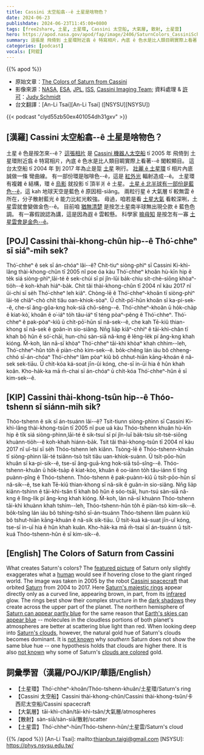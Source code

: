 ```yaml
---
title: Cassini 太空船翕--ê 土星是啥物色？
date: 2024-06-23
publishdate: 2024-06-23T11:45:00+0800
tags: [free2share, 土星, 土星環, Cassini 太空船, 大氣層, 散射, 土星雲]
hero: https://apod.nasa.gov/apod/fap/image/2406/SaturnColors_CassiniSchmidt_960.jpg
summary: 這張是 飛倚到 土星環附近翕 ê 特寫相片，內底 ê 色水是比人類目睭實際上看著--ê 閣較顯目。
categories: [podcast]
vocals: [阿錕]
---
```


{{% apod %}}

- 原始文章：[The Colors of Saturn from Cassini](https://apod.nasa.gov/apod/ap240623.html)
- 影像來源：[NASA](https://www.nasa.gov/ ), [ESA](https://www.esa.int/), [JPL](https://www.jpl.nasa.gov/), [ISS]( http://ciclops.org/iss/iss.php), [Cassini Imaging Team](http://ciclops.org/); 資料處理 & [許可][License2]：[Judy Schmidt](https://geckzilla.com/)
- 台文翻譯：[An-Li Tsai][An-Li Tsai] ([NSYSU][NSYSU])

{{< podcast "clyd55zb50ex401054dh31gxv" >}}

## [漢羅] Cassini 太空船翕--ê 土星是啥物色？
土星 ê 色是按怎來--ê？
[這張相片][featured picture] 是 [Cassini 機器人太空船][Cassini spacecraft] tī 2005 年 飛倚到 土星環附近翕 ê 特寫相片，內底 ê 色水是比人類目睭實際上看著--ê 閣較顯目。
這台太空船 tī 2004 年 到 2017 年為止是踅 [土星][Saturn] 咧行。
[壯麗 ê 土星環][Saturn's majestic rings] tī 相片內底 誠做一條 彎曲線。
有一部份環是咖啡色--ê，這是 [紅外光][infrared] 輻射造成--ê。
土星環有複雜 ê 結構，環 ê [烏影][dark shadows] 就投影 tī 頂半爿 ê 土星。
[土星 ê 北半球有一部份是藍色--ê][Saturn can appear partly blue]，這 kah 地球天空是藍色 ê 原因相-siâng。
兩粒行星 ê 大氣層 tī 較無雲 ê 所在，分子散射藍光 ê 能力比紅光較強。
毋過，咱若是看 [土星大氣][Saturn's clouds] 看較深咧，土星雲就會變做金色--ê。
目前咱 [猶無清楚][not known 1] 是按怎土星南半球無出現仝款 ê 藍色色調。
有一寡假說認為講，這是因為遐 ê 雲較懸。
科學家 [嘛毋知][not known 2] 是按怎有一寡 [土星雲會是金色--ê][clouds are colored]。

## [POJ] Cassini thài-khong-chûn hip--ê Thó͘-chheⁿ sī siáⁿ-mih sek?
Thó͘-chheⁿ ê sek sī án-chóaⁿ lâi--ê?
Chit-tiuⁿ siòng-phìⁿ sī Cassini Ki-khì-lâng thài-khong-chûn tī 2005 nî poe óa kàu Thó͘-chheⁿ khoân hù-kīn hip ê te̍k siá siòng-phìⁿ,lāi-té ê sek-chúi sī pí jîn-lūi ba̍k-chiu si̍t-chè-siōng khòaⁿ-tio̍h--ê koh-khah hiáⁿ-ba̍k.
Chit tâi thài-khong-chûn tī 2004 nî kàu 2017 nî ûi-chí sī se̍h Thó͘-chheⁿ leh kiâⁿ.
Chòng-lē ê Thó͘-chheⁿ-khoân tī siòng-phìⁿ lāi-té chiâⁿ-chò chi̍t tiâu oan-khiok-sòaⁿ.
Ū chi̍t-pō͘-hūn khoân sī ka-pi-sek--ê, che-sī âng-gōa-kng hok-siā chō-sêng--ê.
Thó͘-chheⁿ-khoân ū ho̍k-cha̍p ê kiat-kò͘, khoân ê o͘-iáⁿ to̍h tâu-iáⁿ tī téng pòaⁿ-pêng ê Thó͘-chheⁿ.
Thó͘-chheⁿ ê pak-pòaⁿ-kiû ū chi̍t-pō͘-hūn sī nâ-sek--ê, che kah Tē-kiû thian-khong sī nâ-sek ê goân-in sio-siâng.
Nn̄g lia̍p kiâⁿ-chhiⁿ ê tāi-khì-chân tī khah bô hûn ê só͘-chāi, hun-chú sàn-siā nâ-kng ê lêng-le̍k pí âng-kng khah kióng.
M̄-koh, lán nā-sī khòaⁿ Thó͘-chheⁿ tāi-khì khòaⁿ khah chhim--leh, Thó͘-chheⁿ-hûn to̍h ē piàn-chò kim-sek--ê.
bo̍k-chêng lán iáu bô chheng-chhó sī-án-chóaⁿ Thó͘-chheⁿ lâm pòaⁿ kiû bô chhut-hiān kāng-khoán ê nâ-sek sek-tiāu.
Ū chi̍t-kóa ká-soat jīn-ûi kóng, che-sī in-ūi hia ê hûn khah koân.
Kho-ha̍k-ka mā m̄-chai sī án-chóaⁿ ū chi̍t-kóa Thó͘-chheⁿ-hûn ē sī kim-sek--ê.

## [KIP] Cassini thài-khong-tsûn hip--ê Thóo-tshenn sī siánn-mih sik?
Thóo-tshenn ê sik sī án-tsuánn lâi--ê?
Tsit-tiunn siòng-phìnn sī Cassini Ki-khì-lâng thài-khong-tsûn tī 2005 nî pue uá kàu Thóo-tshenn khuân hù-kīn hip ê ti̍k siá siòng-phìnn,lāi-té ê sik-tsuí sī pí jîn-luī ba̍k-tsiu si̍t-tsè-siōng khuànn-tio̍h--ê koh-khah hiánn-ba̍k.
Tsit tâi thài-khong-tsûn tī 2004 nî kàu 2017 nî uî-tsí sī se̍h Thóo-tshenn leh kiânn.
Tsòng-lē ê Thóo-tshenn-khuân tī siòng-phìnn lāi-té tsiânn-tsò tsi̍t tiâu uan-khiok-suànn.
Ū tsi̍t-pōo-hūn khuân sī ka-pi-sik--ê, tse-sī âng-guā-kng hok-siā tsō-sîng--ê.
Thóo-tshenn-khuân ū ho̍k-tsa̍p ê kiat-kòo, khuân ê oo-iánn to̍h tâu-iánn tī tíng puànn-pîng ê Thóo-tshenn.
Thóo-tshenn ê pak-puànn-kiû ū tsi̍t-pōo-hūn sī nâ-sik--ê, tse kah Tē-kiû thian-khong sī nâ-sik ê guân-in sio-siâng.
Nn̄g lia̍p kiânn-tshinn ê tāi-khì-tsân tī khah bô hûn ê sóo-tsāi, hun-tsú sàn-siā nâ-kng ê lîng-li̍k pí âng-kng khah kióng.
M̄-koh, lán nā-sī khuànn Thóo-tshenn tāi-khì khuànn khah tshim--leh, Thóo-tshenn-hûn to̍h ē piàn-tsò kim-sik--ê.
bo̍k-tsîng lán iáu bô tshing-tshó sī-án-tsuánn Thóo-tshenn lâm puànn kiû bô tshut-hiān kāng-khuán ê nâ-sik sik-tiāu.
Ū tsi̍t-kuá ká-suat jīn-uî kóng, tse-sī in-uī hia ê hûn khah kuân.
Kho-ha̍k-ka mā m̄-tsai sī án-tsuánn ū tsi̍t-kuá Thóo-tshenn-hûn ē sī kim-sik--ê.

## [English] The Colors of Saturn from Cassini
What creates Saturn's colors?
The [featured picture][featured picture] of Saturn only slightly exaggerates what a [human][human] would see if hovering close to the giant ringed world.
The image was taken in 2005 by the robot [Cassini spacecraft][Cassini spacecraft] that orbited [Saturn][Saturn] from 2004 to 2017.
Here [Saturn's majestic rings][Saturn's majestic rings] appear directly only as a curved line, appearing brown, in part, from its [infrared][infrared] glow.
The rings best show their complex structure in the [dark shadows][dark shadows] they create across the upper part of the planet.
The northern hemisphere of [Saturn can appear partly blue][Saturn can appear partly blue] for the same reason that [Earth's skies can appear blue][Earth's skies can appear blue] -- molecules in the cloudless portions of both planet's atmospheres are better at scattering blue light than red.
When looking deep into [Saturn's clouds][Saturn's clouds], however, the natural gold hue of Saturn's clouds becomes dominant.
It is [not known][not known 1] why _southern_ Saturn does not show the same blue hue -- one hypothesis holds that clouds are higher there.
It is also [not known][not known 2] why some of Saturn's [clouds are colored][clouds are colored] gold.

## 詞彙學習（漢羅/POJ/KIP/華語/English）
- 【土星環】Thó͘-chheⁿ-khoân/Thóo-tshenn-khuân/土星環/Saturn's ring
- 【Cassini 太空船】Cassini thài-khong-chûn/Cassini thài-khong-tsûn/卡西尼太空船/Cassini spacecraft
- 【大氣層】tāi-khì-chân/tāi-khì-tsân/大氣層/atmospheres
- 【散射】sàn-siā/sàn-siā/散射/scatter
- 【土星雲】Thó͘-chheⁿ-hûn/Thóo-tshenn-hûn/土星雲/Saturn's cloud

{{% /apod %}}
[An-Li Tsai]: mailto:thianbun.taigi@gmail.com
[NSYSU]: https://phys.nsysu.edu.tw/

[copyright]: https://apod.nasa.gov/apod/fap/lib/about_apod.html#srapply
[License3]: https://creativecommons.org/licenses/by/3.0/
[License2]: https://creativecommons.org/licenses/by/2.0/

[featured picture]:https://www.flickr.com/photos/geckzilla/12713966445/in/dateposted/
[human]:https://apod.nasa.gov/apod/ap190818.html
[Cassini spacecraft]:https://www.esa.int/Science_Exploration/Space_Science/Cassini-Huygens/Cassini_spacecraft
[Saturn]:https://science.nasa.gov/saturn/
[Saturn's majestic rings]:https://en.wikipedia.org/wiki/Saturn%27s_rings
[infrared]:https://science.nasa.gov/ems/07_infraredwaves
[dark shadows]:https://www.youtube.com/watch?v=OSbCqp_a3iE
[Saturn can appear partly blue]:https://science.nasa.gov/resource/saturns-blue-cranium/
[Earth's skies can appear blue]:http://math.ucr.edu/home/baez/physics/General/BlueSky/blue_sky.html
[Saturn's clouds]:https://apod.nasa.gov/apod/ap051010.html
[not known 1]:https://t4.ftcdn.net/jpg/04/93/02/15/360_F_493021526_XFLrdVJ5P2sF9GDz3Fsqtcbw8EhcXeQs.jpg
[not known 2]:https://ui.adsabs.harvard.edu/abs/2004cosp...35..466W/abstract
[clouds are colored]:https://apod.nasa.gov/apod/ap960803.html
